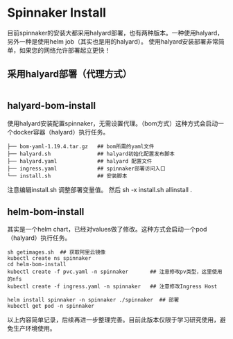 # Spinnaker Install


目前spinnaker的安装大都采用halyard部署，也有两种版本。一种使用halyard，另外一种是使用helm job（其实也是用的halyard）。
使用halyard安装部署非常简单，如果您的网络允许部署起立更快！

## 采用halyard部署（代理方式）

```

```



## halyard-bom-install

使用halyard安装配置spinnaker，无需设置代理。（bom方式）这种方式会启动一个docker容器（halyard）执行任务。

```
├── bom-yaml-1.19.4.tar.gz   ## bom所需的yaml文件
├── halyard.sh               ## halyard初始化配置发布脚本
├── halyard.yaml             ## halyard 配置文件
├── ingress.yaml             ## spinnaker部署访问入口
└── install.sh               ## 安装脚本

```

注意编辑install.sh 调整部署变量值。 然后 sh -x install.sh allinstall .


## helm-bom-install

其实是一个helm chart，已经对values做了修改。这种方式会启动一个pod（halyard）执行任务。

```
sh getimages.sh  ## 获取阿里云镜像
kubectl create ns spinnaker 
cd helm-bom-install
kubectl create -f pvc.yaml -n spinnaker       ## 注意修改pv类型，这里使用的nfs
kubectl create -f ingress.yaml -n spinnaker   ## 注意修改Ingress Host

helm install spinnaker -n spinnaker ./spinnaker  ## 部署
kubectl get pod -n spinnaker 

```


以上内容简单记录，后续再进一步整理完善。目前此版本仅限于学习研究使用，避免生产环境使用。





